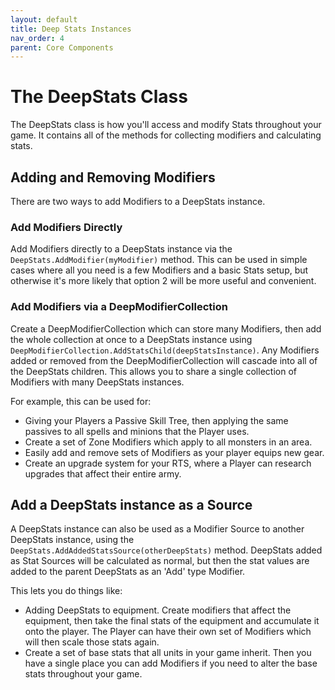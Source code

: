 ```yaml
---
layout: default
title: Deep Stats Instances
nav_order: 4
parent: Core Components
---
```


# The DeepStats Class
The DeepStats class is how you'll access and modify Stats throughout your game. It contains all of the methods for collecting modifiers and calculating stats.

## Adding and Removing Modifiers
There are two ways to add Modifiers to a DeepStats instance.

### Add Modifiers Directly
Add Modifiers directly to a DeepStats instance via the `DeepStats.AddModifier(myModifier)` method. This can be used in simple cases where all you need is a few Modifiers and a basic Stats setup, but otherwise it's more likely that option 2 will be more useful and convenient.

### Add Modifiers via a DeepModifierCollection
Create a DeepModifierCollection which can store many Modifiers, then add the whole collection at once to a DeepStats instance using `DeepModifierCollection.AddStatsChild(deepStatsInstance)`. Any Modifiers added or removed from the DeepModifierCollection will cascade into all of the DeepStats children. This allows you to share a single collection of Modifiers with many DeepStats instances.

For example, this can be used for:
- Giving your Players a Passive Skill Tree, then applying the same passives to all spells and minions that the Player uses.
- Create a set of Zone Modifiers which apply to all monsters in an area.
- Easily add and remove sets of Modifiers as your player equips new gear.
- Create an upgrade system for your RTS, where a Player can research upgrades that affect their entire army.

## Add a DeepStats instance as a Source
A DeepStats instance can also be used as a Modifier Source to another DeepStats instance, using the `DeepStats.AddAddedStatsSource(otherDeepStats)` method. DeepStats added as Stat Sources will be calculated as normal, but then the stat values are added to the parent DeepStats as an 'Add' type Modifier.

This lets you do things like:
- Adding DeepStats to equipment. Create modifiers that affect the equipment, then take the final stats of the equipment and accumulate it onto the player. The Player can have their own set of Modifiers which will then scale those stats again.
- Create a set of base stats that all units in your game inherit. Then you have a single place you can add Modifiers if you need to alter the base stats throughout your game.